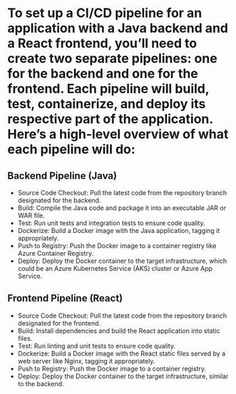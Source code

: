 # To set up a CI/CD pipeline for an application with a Java backend and a React frontend, you’ll need to create two separate pipelines: one for the backend and one for the frontend. Each pipeline will build, test, containerize, and deploy its respective part of the application. Here’s a high-level overview of what each pipeline will do:

## Backend Pipeline (Java)
- Source Code Checkout: Pull the latest code from the repository branch designated for the backend.
- Build: Compile the Java code and package it into an executable JAR or WAR file.
- Test: Run unit tests and integration tests to ensure code quality.
- Dockerize: Build a Docker image with the Java application, tagging it appropriately.
- Push to Registry: Push the Docker image to a container registry like Azure Container Registry.
- Deploy: Deploy the Docker container to the target infrastructure, which could be an Azure Kubernetes Service (AKS) cluster or Azure App Service.

## Frontend Pipeline (React)
- Source Code Checkout: Pull the latest code from the repository branch designated for the frontend.
- Build: Install dependencies and build the React application into static files.
- Test: Run linting and unit tests to ensure code quality.
- Dockerize: Build a Docker image with the React static files served by a web server like Nginx, tagging it appropriately.
- Push to Registry: Push the Docker image to a container registry.
- Deploy: Deploy the Docker container to the target infrastructure, similar to the backend.

